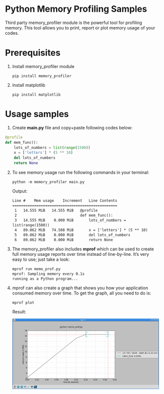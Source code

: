 # Python Memory Profiling Samples

Third party memory_profiler module is the powerful tool for profiling memory. This tool allows you to print, report or plot memory usage of your codes.

# Prerequisites

1. Install memory_profiler module

    ```
    pip install memory_profiler
    ```

2. Install matplotlib
    
    ```
    pip install matplotlib
    ```

# Usage samples

1. Create **main.py** file and copy+paste following codes below:

```python
@profile
def mem_func():
    lots_of_numbers = list(range(1500))
    x = ['letters'] * (5 ** 10)
    del lots_of_numbers
    return None
```

2. To see memory usage run the following commands in your terminal:

    ```
    python -m memory_profiler main.py
    ```

    Output:

    ```
    Line #    Mem usage    Increment   Line Contents
    ================================================
     1   14.555 MiB   14.555 MiB   @profile
     2                             def mem_func():
     3   14.555 MiB    0.000 MiB       lots_of_numbers = list(range(1500))
     4   89.062 MiB   74.508 MiB       x = ['letters'] * (5 ** 10)
     5   89.062 MiB    0.000 MiB       del lots_of_numbers
     6   89.062 MiB    0.000 MiB       return None

    ```

3. The memory_profiler also includes **mprof** which can be used to create full memory usage reports over time instead of line-by-line. It’s very easy to use; just take a look:

    ```
    mprof run memo_prof.py
    mprof: Sampling memory every 0.1s
    running as a Python program...
    ```

4. mprof can also create a graph that shows you how your application consumed memory over time. To get the graph, all you need to do is:

    ```
    mprof plot
    ```

    Result:

    ![](./mprof_graph.png)